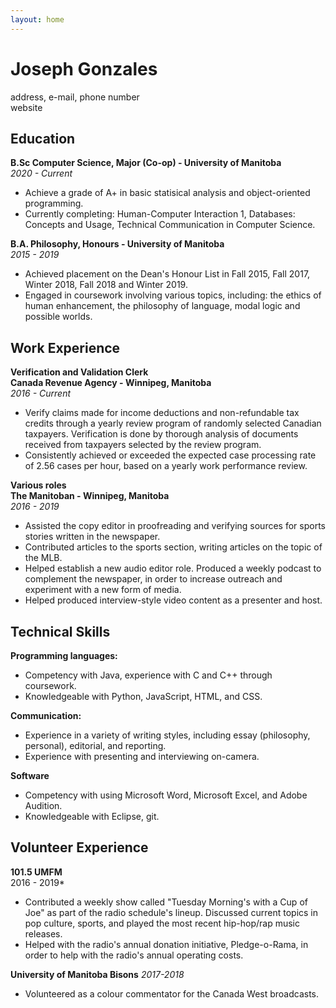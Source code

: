```yaml
---
layout: home
---
```


# Joseph Gonzales
address, e-mail, phone number  
website

## Education

**B.Sc Computer Science, Major (Co-op) - University of Manitoba**  
*2020 - Current*

- Achieve a grade of A+ in basic statisical analysis and object-oriented programming.
- Currently completing: Human-Computer Interaction 1, Databases: Concepts and Usage, Technical Communication in Computer Science.

**B.A. Philosophy, Honours - University of Manitoba**  
*2015 - 2019*

- Achieved placement on the Dean's Honour List in Fall 2015, Fall 2017, Winter 2018, Fall 2018 and Winter 2019.
- Engaged in coursework involving various topics, including: the ethics of human enhancement, the philosophy of language, modal logic and possible worlds.

## Work Experience

**Verification and Validation Clerk  
Canada Revenue Agency - Winnipeg, Manitoba**  
*2016 - Current*

- Verify claims made for income deductions and non-refundable tax credits through a yearly review program of randomly selected Canadian taxpayers. Verification is done by thorough analysis of documents received from taxpayers selected by the review program.
- Consistently achieved or exceeded the 
expected case processing rate of 2.56 cases 
per hour, based on a yearly work performance 
review.

**Various roles  
The Manitoban - Winnipeg, Manitoba**  
*2016 - 2019*

- Assisted the copy editor in proofreading and verifying sources for sports stories written in the newspaper.
- Contributed articles to the sports section, writing articles on the topic of the MLB.
- Helped establish a new audio editor role. Produced a weekly podcast to complement the newspaper, in order to increase outreach and experiment with a new form of media.
- Helped produced interview-style video content as a presenter and host.

## Technical Skills

**Programming languages:**  
- Competency with Java, experience with C and C++ through coursework.
- Knowledgeable with Python, JavaScript, HTML, and CSS.

**Communication:**
- Experience in a variety of writing styles, including essay (philosophy, personal), editorial, and reporting.
- Experience with presenting and interviewing on-camera.

**Software**
- Competency with using Microsoft Word, Microsoft Excel, and Adobe Audition.
- Knowledgeable with Eclipse, git.


## Volunteer Experience

**101.5 UMFM**  
2016 - 2019*
- Contributed a weekly show called "Tuesday Morning's with a Cup of Joe" as part of the radio schedule's lineup. Discussed current topics in pop culture, sports, and played the most recent hip-hop/rap music releases.
- Helped with the radio's annual donation initiative, Pledge-o-Rama, in order to help with the radio's annual operating costs.

**University of Manitoba Bisons**
*2017-2018*
- Volunteered as a colour commentator for the Canada West broadcasts.




